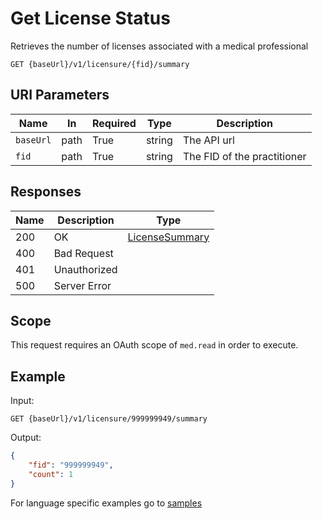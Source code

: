 # Get License Status

Retrieves the number of licenses associated with a medical professional
 
```HTTP 
GET {baseUrl}/v1/licensure/{fid}/summary
```

## URI Parameters

| Name | In | Required | Type | Description |
| ---- | -- | -------- | ---- | ----------- |
| `baseUrl` | path | True | string| The API url |
| `fid` | path | True | string | The FID of the practitioner |

## Responses

| Name | Description     | Type  |
| ---- | --------------- | ----- |
| 200  | OK              | [LicenseSummary](../types/licenseSummary.md) |
| 400  | Bad Request     |  |
| 401  | Unauthorized    |  |
| 500  | Server Error    |  |

## Scope

This request requires an OAuth scope of `med.read` in order to execute.

## Example

Input:

```HTTP
GET {baseUrl}/v1/licensure/999999949/summary
```

Output:

```json
{
    "fid": "999999949",
    "count": 1
}
```

For language specific examples go to [samples](/Samples/)
